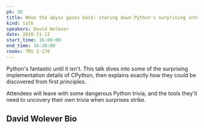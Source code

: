 ```yaml
---
pk: 26
title: When the abyss gazes back: staring down Python's surprising internals
kind: talk
speakers: David Wolever
date: 2016-11-12
start_time: 16:00:00
end_time: 16:30:00
rooms: TRS 3-176
---
```


Python's fantastic until it isn't.  This talk dives into some of the surprising implementation details of CPython, then explains exactly how they could be discovered from first principles.  

Attendees will leave with some dangerous Python trivia, and the tools they'll need to uncovery their own trivia when surprises strike.

## David Wolever Bio